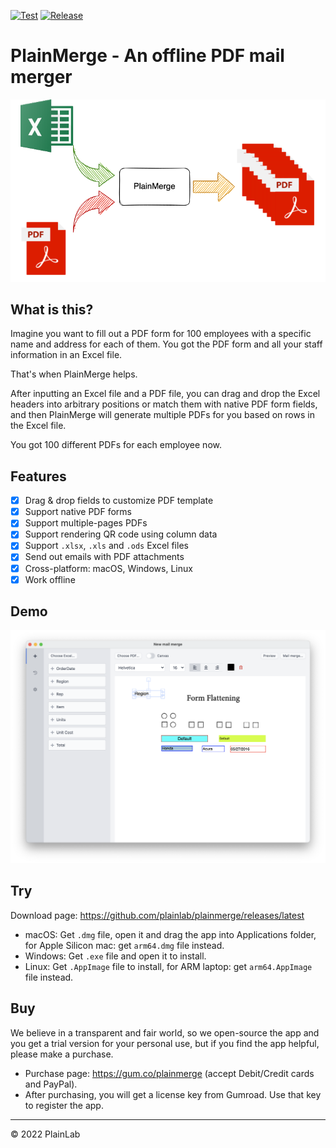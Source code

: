 [![Test](https://github.com/plainlab/plainmerge/actions/workflows/test.yml/badge.svg)](https://github.com/plainlab/plainmerge/actions/workflows/test.yml)
[![Release](https://img.shields.io/github/v/release/plainlab/plainmerge)](https://github.com/plainlab/plainmerge/releases)

# PlainMerge - An offline PDF mail merger

![PlainMerge](./.erb/assets/plainmerge.png)

## What is this?

Imagine you want to fill out a PDF form for 100 employees with a specific name and address
for each of them. You got the PDF form and all your staff information in an Excel file.

That's when PlainMerge helps.

After inputting an Excel file and a PDF file, you can drag and drop the Excel headers
into arbitrary positions or match them with native PDF form fields, and then PlainMerge
will generate multiple PDFs for you based on rows in the Excel file.

You got 100 different PDFs for each employee now.

## Features

- [x] Drag & drop fields to customize PDF template
- [x] Support native PDF forms
- [x] Support multiple-pages PDFs
- [x] Support rendering QR code using column data
- [x] Support `.xlsx`, `.xls` and `.ods` Excel files
- [x] Send out emails with PDF attachments
- [x] Cross-platform: macOS, Windows, Linux
- [x] Work offline

## Demo

![Demo](./.erb/assets/demo.png)

## Try

Download page: https://github.com/plainlab/plainmerge/releases/latest

- macOS: Get `.dmg` file, open it and drag the app into Applications folder, for Apple
  Silicon mac: get `arm64.dmg` file instead.
- Windows: Get `.exe` file and open it to install.
- Linux: Get `.AppImage` file to install, for ARM laptop: get `arm64.AppImage` file instead.

## Buy

We believe in a transparent and fair world, so we open-source the app and
you get a trial version for your personal use, but if you find the app helpful,
please make a purchase.

- Purchase page: https://gum.co/plainmerge (accept Debit/Credit cards and PayPal).
- After purchasing, you will get a license key from Gumroad. Use that key to register the app.

---

&copy; 2022 PlainLab
